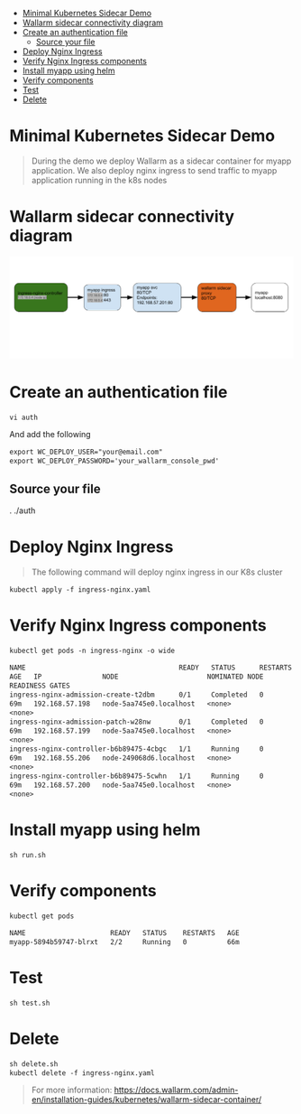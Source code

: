 

- [Minimal Kubernetes Sidecar Demo](#minimal-kubernetes-sidecar-demo)
- [Wallarm sidecar connectivity diagram](#wallarm-sidecar-connectivity-diagram)
- [Create an authentication file](#create-an-authentication-file)
  - [Source your file](#source-your-file)
- [Deploy Nginx Ingress](#deploy-nginx-ingress)
- [Verify Nginx Ingress components](#verify-nginx-ingress-components)
- [Install myapp using helm](#install-myapp-using-helm)
- [Verify components](#verify-components)
- [Test](#test)
- [Delete](#delete)



# Minimal Kubernetes Sidecar Demo

> During the demo we deploy Wallarm as a sidecar container for myapp application.
> We also deploy nginx ingress to send traffic to myapp application running in the k8s nodes

# Wallarm sidecar connectivity diagram

![wallarm sidecar](wallarm_sidecar_diagram.png)

# Create an authentication file

`vi auth`

And add the following

```
export WC_DEPLOY_USER="your@email.com" 
export WC_DEPLOY_PASSWORD='your_wallarm_console_pwd'
```

## Source your file
. ./auth
# Deploy Nginx Ingress

> The following command will deploy nginx ingress in our K8s cluster

```
kubectl apply -f ingress-nginx.yaml
```

# Verify Nginx Ingress components

```
kubectl get pods -n ingress-nginx -o wide
```
```
NAME                                      READY   STATUS      RESTARTS   AGE   IP               NODE                      NOMINATED NODE   READINESS GATES
ingress-nginx-admission-create-t2dbm      0/1     Completed   0          69m   192.168.57.198   node-5aa745e0.localhost   <none>           <none>
ingress-nginx-admission-patch-w28nw       0/1     Completed   0          69m   192.168.57.199   node-5aa745e0.localhost   <none>           <none>
ingress-nginx-controller-b6b89475-4cbgc   1/1     Running     0          69m   192.168.55.206   node-249068d6.localhost   <none>           <none>
ingress-nginx-controller-b6b89475-5cwhn   1/1     Running     0          69m   192.168.57.200   node-5aa745e0.localhost   <none>           <none>

```

# Install myapp using helm

```
sh run.sh
```

# Verify components
```
kubectl get pods
```
```
NAME                     READY   STATUS    RESTARTS   AGE
myapp-5894b59747-blrxt   2/2     Running   0          66m
```


# Test 

```
sh test.sh
```

# Delete 

```
sh delete.sh
kubectl delete -f ingress-nginx.yaml
```


> For more information: https://docs.wallarm.com/admin-en/installation-guides/kubernetes/wallarm-sidecar-container/

